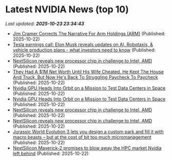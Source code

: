 # Latest NVIDIA News (top 10)
_Last updated: **2025-10-23 23:34:43**_

- [Jim Cramer Corrects The Narrative For Arm Holdings (ARM)](https://finance.yahoo.com/news/jim-cramer-corrects-narrative-arm-232423864.html) (Published: 2025-10-22)
- [Tesla earnings call: Elon Musk reveals updates on AI, Robotaxis, & vehicle production plans - what investors need to know](https://economictimes.indiatimes.com/news/international/us/tsla-tesla-earnings-call-elon-musk-reveals-updates-on-ai-robotaxis-vehicle-production-plans-what-investors-need-to-know/articleshow/124749967.cms) (Published: 2025-10-22)
- [NextSilicon reveals new processor chip in challenge to Intel, AMD](https://www.yahoo.com/news/articles/nextsilicon-reveals-processor-chip-challenge-223138050.html) (Published: 2025-10-22)
- [They Had A $1M Net Worth Until His Wife Cheated. He Kept The House And Truck, But Now He's Back To Struggling Paycheck To Paycheck](https://www.yahoo.com/lifestyle/articles/had-1m-net-worth-until-223107511.html) (Published: 2025-10-22)
- [Nvidia GPU Heads Into Orbit on a Mission to Test Data Centers in Space](https://me.pcmag.com/en/ai/33051/nvidia-gpu-heads-into-orbit-on-a-mission-to-test-data-centers-in-space) (Published: 2025-10-22)
- [Nvidia GPU Heads Into Orbit on a Mission to Test Data Centers in Space](https://uk.pcmag.com/ai/160870/nvidia-gpu-heads-into-orbit-on-a-mission-to-test-data-centers-in-space) (Published: 2025-10-22)
- [NextSilicon reveals new processor chip in challenge to Intel, AMD](https://finance.yahoo.com/news/nextsilicon-reveals-processor-chip-challenge-222057649.html) (Published: 2025-10-22)
- [NextSilicon reveals new processor chip in challenge to Intel, AMD](https://finance.yahoo.com/news/nextsilicon-reveals-processor-chip-challenge-222057772.html) (Published: 2025-10-22)
- [Jurassic World Evolution 3 lets you design a custom park and fill it with macro beasts – but at the cost of bit too much micromanagement](https://www.techradar.com/gaming/jurassic-world-evolution-3-review) (Published: 2025-10-22)
- [NextSilicon Maverick-2 promises to blow away the HPC market Nvidia left behind](https://biztoc.com/x/1df6e3d88b643ac4) (Published: 2025-10-22)
